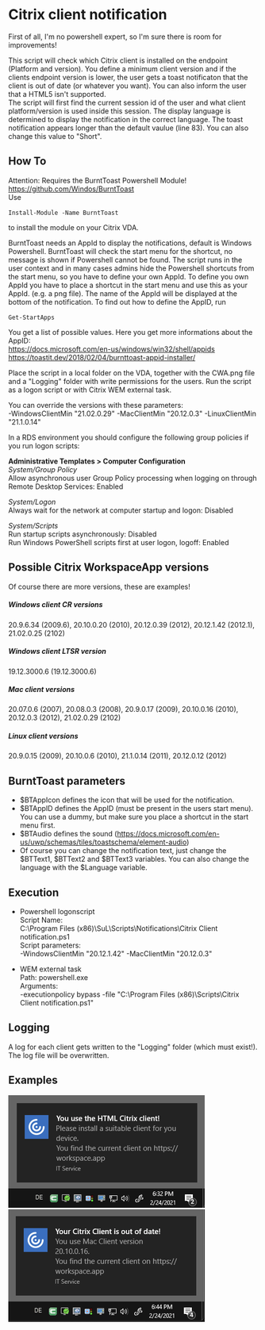 # Citrix client notification
First of all, I'm no powershell expert, so I'm sure there is room for improvements!

This script will check which Citrix client is installed on the endpoint (Platform and version). You define a minimum client version and if the clients endpoint version is lower, the user gets a toast notificaton that the client is out of date (or whatever you want). You can also inform the user that a HTML5 isn't supported.  
The script will first find the current session id of the user and what client platform/version is used inside this session. The display language is determined to display the notification in the correct language. The toast notification appears longer than the default vaulue (line 83). You can also change this value to "Short".

## How To
Attention: Requires the BurntToast Powershell Module! https://github.com/Windos/BurntToast  
Use
```
Install-Module -Name BurntToast
```
to install the module on your Citrix VDA.  

BurntToast needs an AppId to display the notifications, default is Windows Powershell. BurntToast will check the start menu for the shortcut, no message is shown if Powershell cannot be found.
The script runs in the user context and in many cases admins hide the Powershell shortcuts from the start menu, so you have to define your own AppId.
To define you own AppId you have to place a shortcut in the start menu and use this as your AppId. (e.g. a png file). The name of the AppId will be displayed at the bottom of the notification.
To find out how to define the AppID, run
```
Get-StartApps
```
You get a list of possible values. Here you get more informations about the AppID:  
https://docs.microsoft.com/en-us/windows/win32/shell/appids  
https://toastit.dev/2018/02/04/burnttoast-appid-installer/  

Place the script in a local folder on the VDA, together with the CWA.png file and a "Logging" folder with write permissions for the users. Run the script as a logon script or with Citrix WEM external task.  

You can override the versions with these parameters:  
-WindowsClientMin "21.02.0.29" -MacClientMin "20.12.0.3" -LinuxClientMin "21.1.0.14"  

In a RDS environment you should configure the following group policies if you run logon scripts:  

**Administrative Templates > Computer Configuration**  
*System/Group Policy*  
Allow asynchronous user Group Policy processing when logging on through Remote Desktop Services: Enabled  

*System/Logon*  
Always wait for the network at computer startup and logon: Disabled  

*System/Scripts*  
Run startup scripts asynchronously: Disabled  
Run Windows PowerShell scripts first at user logon, logoff: Enabled  

## Possible Citrix WorkspaceApp versions
Of course there are more versions, these are examples!
##### Windows client CR versions
20.9.6.34 (2009.6), 20.10.0.20 (2010), 20.12.0.39 (2012), 20.12.1.42 (2012.1), 21.02.0.25 (2102)
##### Windows client LTSR version
19.12.3000.6 (19.12.3000.6)
##### Mac client versions
20.07.0.6 (2007), 20.08.0.3 (2008), 20.9.0.17 (2009), 20.10.0.16 (2010), 20.12.0.3 (2012), 21.02.0.29 (2102)
##### Linux client versions
20.9.0.15 (2009), 20.10.0.6 (2010), 21.1.0.14 (2011), 20.12.0.12 (2012)

## BurntToast parameters
- $BTAppIcon defines the icon that will be used for the notification.
- $BTAppID defines the AppID (must be present in the users start menu). You can use a dummy, but make sure you place a shortcut in the start menu first.
- $BTAudio defines the sound (https://docs.microsoft.com/en-us/uwp/schemas/tiles/toastschema/element-audio)
- Of course you can change the notification text, just change the $BTText1, $BTText2 and $BTText3 variables. 
You can also change the language with the $Language variable. 

## Execution
- Powershell logonscript  
Script Name:  
C:\Program Files (x86)\SuL\Scripts\Notifications\Citrix Client notification.ps1  
Script parameters:  
-WindowsClientMin "20.12.1.42" -MacClientMin "20.12.0.3"  

- WEM external task  
Path: powershell.exe  
Arguments:  
-executionpolicy bypass -file "C:\Program Files (x86)\Scripts\Citrix Client notification.ps1"  

## Logging
A log for each client gets written to the "Logging" folder (which must exist!). The log file will be overwritten.

## Examples
![HTML client](https://github.com/Mohrpheus78/Citrix/blob/main/Citrix%20Client%20notification/Images/HTML.png)
![MAC client](https://github.com/Mohrpheus78/Citrix/blob/main/Citrix%20Client%20notification/Images/Mac.png)
